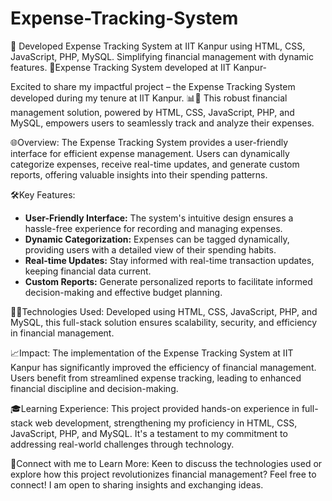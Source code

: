 # Expense-Tracking-System
🚀 Developed Expense Tracking System at IIT Kanpur using HTML, CSS, JavaScript, PHP, MySQL. Simplifying financial management with dynamic features.
🚀Expense Tracking System developed at IIT Kanpur-

Excited to share my impactful project – the Expense Tracking System developed during my tenure at IIT Kanpur. 📊💼 This robust financial management solution, powered by HTML, CSS, JavaScript, PHP, and MySQL, empowers users to seamlessly track and analyze their expenses.

🌐Overview:
The Expense Tracking System provides a user-friendly interface for efficient expense management. Users can dynamically categorize expenses, receive real-time updates, and generate custom reports, offering valuable insights into their spending patterns.

🛠️Key Features:
- **User-Friendly Interface:** The system's intuitive design ensures a hassle-free experience for recording and managing expenses.
- **Dynamic Categorization:** Expenses can be tagged dynamically, providing users with a detailed view of their spending habits.
- **Real-time Updates:** Stay informed with real-time transaction updates, keeping financial data current.
- **Custom Reports:** Generate personalized reports to facilitate informed decision-making and effective budget planning.

👨‍💻Technologies Used:
Developed using HTML, CSS, JavaScript, PHP, and MySQL, this full-stack solution ensures scalability, security, and efficiency in financial management.

📈Impact:
The implementation of the Expense Tracking System at IIT Kanpur has significantly improved the efficiency of financial management. Users benefit from streamlined expense tracking, leading to enhanced financial discipline and decision-making.

🎓Learning Experience:
This project provided hands-on experience in full-stack web development, strengthening my proficiency in HTML, CSS, JavaScript, PHP, and MySQL. It's a testament to my commitment to addressing real-world challenges through technology.

🔗Connect with me to Learn More:
Keen to discuss the technologies used or explore how this project revolutionizes financial management? Feel free to connect! I am open to sharing insights and exchanging ideas.

